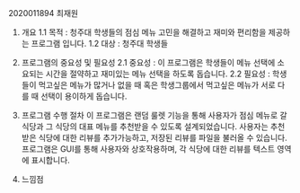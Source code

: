2020011894 최재원
1. 개요
1.1 목적 : 청주대 학생들의 점심 메뉴 고민을 해결하고 재미와 편리함을 제공하는 프로그램 입니다.
1.2 대상 : 청주대 학생들

2. 프로그램의 중요성 및 필요성
2.1 중요성 : 이 프로그램은 학생들이 메뉴 선택에 소요되는 시간을 절약하고 재미있는 메뉴 선택을 하도록 돕습니다.
2.2 필요성 : 학생들이 먹고싶은 메뉴가 많거나 없을 때 혹은 학생그룹에서 먹고싶은 메뉴가 서로 다를 때 선택이 용이하게 돕습니다.

3. 프로그램 수행 절차
이 프로그램은 랜덤 룰렛 기능을 통해 사용자가 점심 메뉴로 갈 식당과 그 식당의 대표 메뉴를 추천받을 수 있도록 설계되었습니다.
사용자는 추천받은 식당에 대한 리뷰를 추가가능하고, 저장된 리뷰를 파일을 불러올 수 있습니다.
프로그램은 GUI를 통해 사용자와 상호작용하며, 각 식당에 대한 리뷰를 텍스트 영역에 표시합니다.

5. 느낌점
